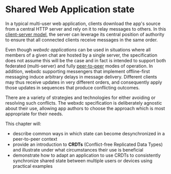 # Shared Web Application state

In a typical multi-user web application,
clients download the app's source from a central HTTP server
and rely on it to relay messages to others.
In this [client-server model](https://en.wikipedia.org/wiki/Client%E2%80%93server_model),
the server can leverage its central position of authority
to ensure that all connected clients receive messages in the same order.

Even though _webxdc applications_ can be used in situations
where all members of a given chat are hosted by a single server,
the specification does not assume this will be the case
and in fact is intended to support both federated (multi-server)
and fully [peer-to-peer](https://en.wikipedia.org/wiki/Peer-to-peer) modes of operation.
In addition, webxdc supporting messengers that implement offline-first messaging
induce arbitrary delays in message delivery.
Different clients may thus receive updates in very different orders,
and consequently apply those updates in sequences that produce conflicting outcomes.

There are a variety of strategies and technologies
for either avoiding or resolving such conflicts.
The webxdc specification is deliberately agnostic about their use,
allowing app authors to choose the approach
which is most appropriate for their needs.

This chapter will:

* describe common ways in which state can become desynchronized in a peer-to-peer context
* provide an introduction to **CRDTs** (Conflict-free Replicated Data Types)
and illustrate under what circumstances their use is beneficial
* demonstrate how to adapt an application to use CRDTs
to consistently synchronize shared state
between multiple users or devices using practical examples

